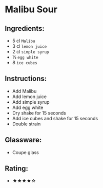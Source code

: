 # Malibu Sour

## Ingredients:
- 5 cl `Malibu`
- 3 cl `lemon juice`
- 2 cl `simple syrup`
- ½ `egg white`
- 8 `ice cubes`

## Instructions:
- Add Malibu
- Add lemon juice
- Add simple syrup
- Add egg white
- Dry shake for 15 seconds
- Add ice cubes and shake for 15 seconds
- Double strain

## Glassware:
- Coupe glass

## Rating:
- ★★★★☆